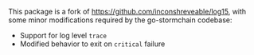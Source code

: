 This package is a fork of https://github.com/inconshreveable/log15, with some
minor modifications required by the go-stormchain codebase:

 * Support for log level `trace`
 * Modified behavior to exit on `critical` failure
